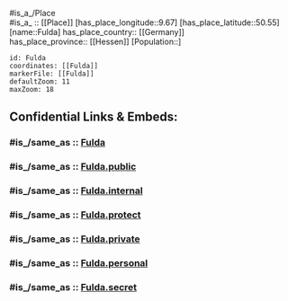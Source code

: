 ﻿---
confidential: public
isDeleted: false
location:
- 50.55
- 9.67
mapmarker: city
mapzoom:
- 7
- 12
SpocWebEntityId: 30307
tags:
- geo/City
type: City
---

#is_a_/Place  
#is_a_ :: [[Place]] 
[has_place_longitude::9.67] 
[has_place_latitude::50.55] 
[name::Fulda] 
has_place_country:: [[Germany]]  
has_place_province:: [[Hessen]] 
[Population::] 



```leaflet
id: Fulda
coordinates: [[Fulda]] 
markerFile: [[Fulda]] 
defaultZoom: 11 
maxZoom: 18
```


## Confidential Links & Embeds: 

### #is_/same_as :: [Fulda](/_Standards/Earth/Continent/Europe/Europe~Central/Germany/Germany~West/Hessen/counties~Hessen/Fulda/Fulda.md) 

### #is_/same_as :: [Fulda.public](/_public/Earth/Continent/Europe/Europe~Central/Germany/Germany~West/Hessen/counties~Hessen/Fulda/Fulda.public.md) 

### #is_/same_as :: [Fulda.internal](/_internal/Earth/Continent/Europe/Europe~Central/Germany/Germany~West/Hessen/counties~Hessen/Fulda/Fulda.internal.md) 

### #is_/same_as :: [Fulda.protect](/_protect/Earth/Continent/Europe/Europe~Central/Germany/Germany~West/Hessen/counties~Hessen/Fulda/Fulda.protect.md) 

### #is_/same_as :: [Fulda.private](/_private/Earth/Continent/Europe/Europe~Central/Germany/Germany~West/Hessen/counties~Hessen/Fulda/Fulda.private.md) 

### #is_/same_as :: [Fulda.personal](/_personal/Earth/Continent/Europe/Europe~Central/Germany/Germany~West/Hessen/counties~Hessen/Fulda/Fulda.personal.md) 

### #is_/same_as :: [Fulda.secret](/_secret/Earth/Continent/Europe/Europe~Central/Germany/Germany~West/Hessen/counties~Hessen/Fulda/Fulda.secret.md)

